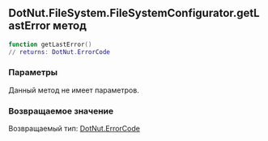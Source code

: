 ## DotNut.FileSystem.FileSystemConfigurator.getLastError метод


```lua
function getLastError()
// returns: DotNut.ErrorCode
```


### Параметры

Данный метод не имеет параметров.

### Возвращаемое значение

Возвращаемый тип: [DotNut.ErrorCode](../../../DotNut/ErrorCode.md)


